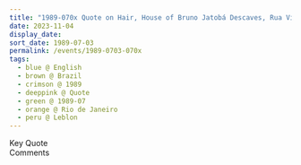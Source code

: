 ```yaml
---
title: "1989-070x Quote on Hair, House of Bruno Jatobá Descaves, Rua Visconde de Albuquerque 517 Apt. 705, Leblon, Rio de Janeiro, Brazil"
date: 2023-11-04
display_date: 
sort_date: 1989-07-03
permalink: /events/1989-0703-070x
tags:
  - blue @ English
  - brown @ Brazil
  - crimson @ 1989
  - deeppink @ Quote
  - green @ 1989-07
  - orange @ Rio de Janeiro
  - peru @ Leblon
---
```


<wave-list>
  <list-title color="green" width="75">Key Quote</list-title>
  <list-item color="BlanchedAlmond"  width="200"></list-item>
  <list-item color="Lavender"></list-item>
  <list-item color="BlanchedAlmond"></list-item>
</wave-list>

<br>

<wave-list>
  <list-title color="green" width="75">Comments</list-title>
  <list-item color="BlanchedAlmond"  width="200"></list-item>
  <list-item color="Lavender"></list-item>
  <list-item color="BlanchedAlmond"></list-item>
</wave-list>